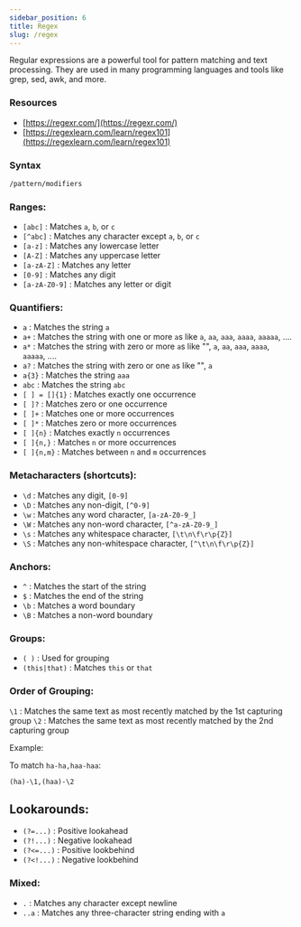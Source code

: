 ```yaml
---
sidebar_position: 6
title: Regex
slug: /regex
---
```


Regular expressions are a powerful tool for pattern matching and text processing. They are used in many programming languages and tools like grep, sed, awk, and more.

### Resources

- [https://regexr.com/](https://regexr.com/)
- [https://regexlearn.com/learn/regex101](https://regexlearn.com/learn/regex101)

### Syntax

```bash
/pattern/modifiers
```

### Ranges:
- `[abc]` : Matches `a`, `b`, or `c`
- `[^abc]` : Matches any character except `a`, `b`, or `c`
- `[a-z]` : Matches any lowercase letter
- `[A-Z]` : Matches any uppercase letter
- `[a-zA-Z]` : Matches any letter
- `[0-9]` : Matches any digit
- `[a-zA-Z0-9]` : Matches any letter or digit

### Quantifiers:
- `a` : Matches the string `a`
- `a+` : Matches the string with one or more `a`s like `a`, `aa`, `aaa`, `aaaa`, `aaaaa`, ....
- `a*` : Matches the string with zero or more `a`s like "", `a`, `aa`, `aaa`, `aaaa`, `aaaaa`, ....
- `a?` : Matches the string with zero or one `a`s like "", `a`
- `a{3}` : Matches the string `aaa`
- `abc` : Matches the string `abc`
- `[ ] = []{1}` : Matches exactly one occurrence
- `[ ]?` : Matches zero or one occurrence
- `[ ]+` : Matches one or more occurrences
- `[ ]*` : Matches zero or more occurrences
- `[ ]{n}` : Matches exactly `n` occurrences
- `[ ]{n,}` : Matches `n` or more occurrences
- `[ ]{n,m}` : Matches between `n` and `m` occurrences

### Metacharacters (shortcuts):
- `\d` : Matches any digit, `[0-9]`
- `\D` : Matches any non-digit, `[^0-9]`
- `\w` : Matches any word character, `[a-zA-Z0-9_]`
- `\W` : Matches any non-word character, `[^a-zA-Z0-9_]`
- `\s` : Matches any whitespace character, `[\t\n\f\r\p{Z}]`
- `\S` : Matches any non-whitespace character, `[^\t\n\f\r\p{Z}]`

### Anchors:
- `^` : Matches the start of the string
- `$` : Matches the end of the string
- `\b` : Matches a word boundary
- `\B` : Matches a non-word boundary

### Groups:
- `( )` : Used for grouping
- `(this|that)` : Matches `this` or `that`

### Order of Grouping:

`\1` : Matches the same text as most recently matched by the 1st capturing group
`\2` : Matches the same text as most recently matched by the 2nd capturing group

Example:

To match `ha-ha,haa-haa`: 

```regex
(ha)-\1,(haa)-\2
```

## Lookarounds:

- `(?=...)` : Positive lookahead
- `(?!...)` : Negative lookahead
- `(?<=...)` : Positive lookbehind
- `(?<!...)` : Negative lookbehind

### Mixed:

- `.` : Matches any character except newline
- `..a` : Matches any three-character string ending with `a`
